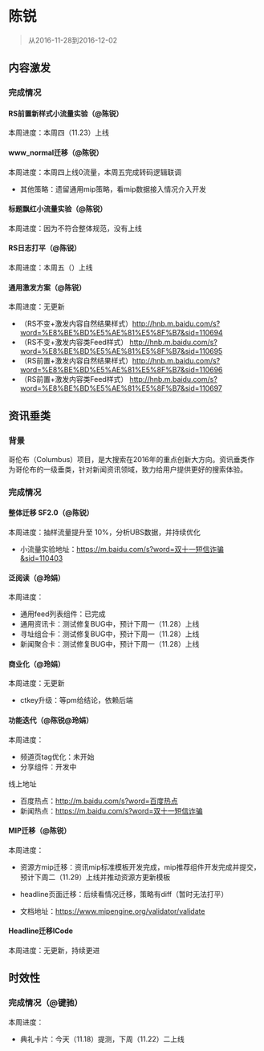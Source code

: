 
# 陈锐

> 从2016-11-28到2016-12-02

## 内容激发

### 完成情况

#### RS前置新样式小流量实验（@陈锐）

本周进度：本周四（11.23）上线


#### www_normal迁移（@陈锐）

本周进度：本周四上线0流量，本周五完成转码逻辑联调

- 其他策略：遗留通用mip策略，看mip数据接入情况介入开发


#### 标题飘红小流量实验（@陈锐）

本周进度：因为不符合整体规范，没有上线

#### RS日志打平（@陈锐）

本周进度：本周五（）上线

#### 通用激发方案（@陈锐）

本周进度：无更新

- （RS不变+激发内容自然结果样式）http://hnb.m.baidu.com/s?word=%E8%BE%BD%E5%AE%81%E5%8F%B7&sid=110694
- （RS不变+激发内容类Feed样式）  http://hnb.m.baidu.com/s?word=%E8%BE%BD%E5%AE%81%E5%8F%B7&sid=110695
- （RS前置+激发内容自然结果样式）http://hnb.m.baidu.com/s?word=%E8%BE%BD%E5%AE%81%E5%8F%B7&sid=110696
- （RS前置+激发内容类Feed样式）  http://hnb.m.baidu.com/s?word=%E8%BE%BD%E5%AE%81%E5%8F%B7&sid=110697



## 资讯垂类

### 背景

哥伦布（Columbus）项目，是大搜索在2016年的重点创新大方向。资讯垂类作为哥伦布的一级垂类，针对新闻资讯领域，致力给用户提供更好的搜索体验。

### 完成情况


#### 整体迁移 SF2.0（@陈锐）

本周进度：抽样流量提升至 10%，分析UBS数据，并持续优化

- 小流量实验地址：https://m.baidu.com/s?word=双十一短信诈骗&sid=110403


#### 泛阅读（@玲娟）

本周进度：

- 通用feed列表组件：已完成
- 通用资讯卡：测试修复BUG中，预计下周一（11.28）上线
- 寻址组合卡：测试修复BUG中，预计下周一（11.28）上线
- 新闻聚合卡：测试修复BUG中，预计下周一（11.28）上线


#### 商业化（@玲娟）

本周进度：无更新

- ctkey升级：等pm给结论，依赖后端


#### 功能迭代（@陈锐@玲娟）

本周进度：

- 频道页tag优化：未开始
- 分享组件：开发中


线上地址

- 百度热点：http://m.baidu.com/s?word=百度热点
- 新闻热点：https://m.baidu.com/s?word=双十一短信诈骗


#### MIP迁移（@陈锐）

本周进度：

- 资源方mip迁移：资讯mip标准模板开发完成，mip推荐组件开发完成并提交，预计下周二（11.29）上线并推动资源方更新模板
- headline页面迁移：后续看情况迁移，策略有diff（暂时无法打平）

- 文档地址：https://www.mipengine.org/validator/validate

#### Headline迁移ICode

本周进度：无更新，持续更进


## 时效性

### 完成情况（@键驰）

本周进度：

- 典礼卡片：今天（11.18）提测，下周（11.22）二上线





